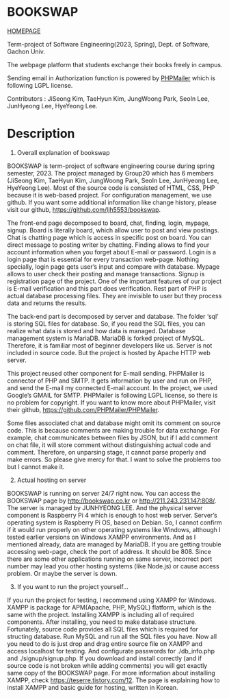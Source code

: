 # BOOKSWAP
[HOMEPAGE](http://211.243.231.147:808/)

Term-project of Software Engineering(2023, Spring), Dept. of Software, Gachon Univ.

The webpage platform that students exchange their books freely in campus.

Sending email in Authorization function is powered by [PHPMailer](https://github.com/PHPMailer/PHPMailer) which is following LGPL license.

Contributors : JiSeong Kim, TaeHyun Kim, JungWoong Park, SeoIn Lee, JunHyeong Lee, HyeYeong Lee.


# Description

1.	Overall explanation of bookswap
   
 BOOKSWAP is term-project of software engineering course during spring semester, 2023. The project managed by Group20 which has 6 members (JiSeong Kim, TaeHyun Kim, JungWoong Park, SeoIn Lee, JunHyeong Lee, HyeYeong Lee). Most of the source code is consisted of HTML, CSS, PHP because it is web-based project. For configuration management, we use github. If you want some additional information like change history, please visit our github, https://github.com/ljh5553/bookswap.

 The front-end page decomposed to board, chat, finding, login, mypage, signup. Board is literally board, which allow user to post and view postings. Chat is chatting page which is access in specific post on board. You can direct message to posting writer by chatting. Finding allows to find your account information when you forget about E-mail or password. Login is a login page that is essential for every transaction web-page. Nothing specially, login page gets user’s input and compare with database. Mypage allows to user check their posting and manage transactions. Signup is registration page of the project. One of the important features of our project is E-mail verification and this part does verification. Rest part of PHP is actual database processing files. They are invisible to user but they process data and returns the results.
 
 The back-end part is decomposed by server and database. The folder ‘sql’ is storing SQL files for database. So, if you read the SQL files, you can realize what data is stored and how data is managed. Database management system is MariaDB. MariaDB is forked project of MySQL. Therefore, it is familiar most of beginner developers like us. Server is not included in source code. But the project is hosted by Apache HTTP web server.
 
 This project reused other component for E-mail sending. PHPMailer is connector of PHP and SMTP. It gets information by user and run on PHP, and send the E-mail my connected E-mail account. In the project, we used Google’s GMAIL for SMTP. PHPMailer is following LGPL license, so there is no problem for copyright. If you want to know more about PHPMailer, visit their github, https://github.com/PHPMailer/PHPMailer.
 
 Some files associated chat and database might omit its comment on source code. This is because comments are making trouble for data exchange. For example, chat communicates between files by JSON, but if I add comment on chat file, it will store comment without distinguishing actual code and comment. Therefore, on unparsing stage, it cannot parse properly and make errors. So please give mercy for that. I want to solve the problems too but I cannot make it.
 
2.	Actual hosting on server
   
 BOOKSWAP is running on server 24/7 right now. You can access the BOOKSWAP page by http://bookswap.co.kr or http://211.243.231.147:808/. The server is managed by JUNHYEONG LEE. And the physical server component is Raspberry Pi 4 which is enough to host web server.
 Server’s operating system is Raspberry Pi OS, based on Debian. So, I cannot confirm if it would run properly on other operating systems like Windows, although I tested earlier versions on Windows XAMPP environments. And as I mentioned already, data are managed by MariaDB.
 If you are getting trouble accessing web-page, check the port of address. It should be 808. Since there are some other applications running on same server, incorrect port number may lead you other hosting systems (like Node.js) or cause access problem. Or maybe the server is down.
 
3.	If you want to run the project yourself…
   
 If you run the project for testing, I recommend using XAMPP for Windows. XAMPP is package for APM(Apache, PHP, MySQL) flatform, which is the same with the project. Installing XAMPP is including all of required components. After installing, you need to make database structure. Fortunately, source code provides all SQL files which is required for structing database. Run MySQL and run all the SQL files you have. Now all you need to do is just drop and drag entire source file on XAMPP and access localhost for testing. And configurate passwords for ./db_info.php and ./signup/signup.php. If you download and install correctly (and if source code is not broken while adding comments) you will get exactly same copy of the BOOKSWAP page. For more information about installing XAMPP, check https://teserre.tistory.com/12. The page is explaining how to install XAMPP and basic guide for hosting, written in Korean.
